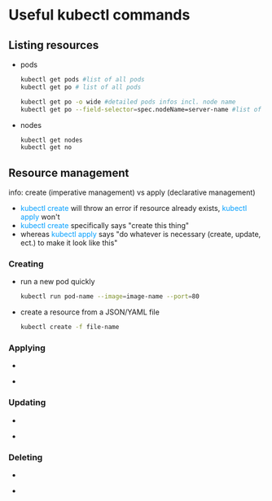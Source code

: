 # Useful kubectl commands

## Listing resources

* pods
    ```bash
    kubectl get pods #list of all pods
    kubectl get po # list of all pods

    kubectl get po -o wide #detailed pods infos incl. node name
    kubectl get po --field-selector=spec.nodeName=server-name #list of all pods of a specific node server
    ```
* nodes
    ```bash
    kubectl get nodes
    kubectl get no
    ```

## Resource management

info: create (imperative management) vs apply (declarative management)
* <span style="color:#009eff">kubectl create</span> will throw an error if resource already exists, <span style="color:#009eff">kubectl apply</span> won't
* <span style="color:#009eff">kubectl create</span> specifically says "create this thing"
* whereas <span style="color:#009eff">kubectl apply</span> says "do whatever is necessary (create, update, ect.) to make it look like this"

### Creating
* run a new pod quickly
    ```bash
    kubectl run pod-name --image=image-name --port=80
    ```
* create a resource from a JSON/YAML file
    ```bash
    kubectl create -f file-name
    ```

### Applying
* 
    ```bash
    
    ```
* 
    ```bash
    
    ```

### Updating
* 
    ```bash
    
    ```
* 
    ```bash
    
    ```

### Deleting
* 
    ```bash
    
    ```
* 
    ```bash
    
    ```